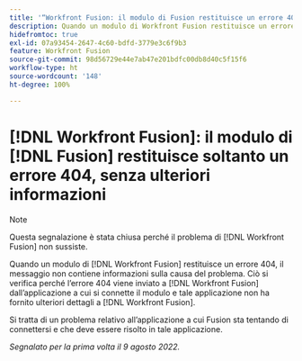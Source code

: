 ```yaml
---
title: '“Workfront Fusion: il modulo di Fusion restituisce un errore 404, senza ulteriori informazioni”'
description: Quando un modulo di Workfront Fusion restituisce un errore 404, il messaggio non contiene informazioni sulla causa del problema. Ciò si verifica perché l’errore 404 viene inviato a Workfront Fusion dall’applicazione a cui si connette il modulo e tale applicazione non ha fornito ulteriori dettagli.
hidefromtoc: true
exl-id: 07a93454-2647-4c60-bdfd-3779e3c6f9b3
feature: Workfront Fusion
source-git-commit: 98d56729e44e7ab47e201bdfc00db8d40c5f15f6
workflow-type: ht
source-wordcount: '148'
ht-degree: 100%

---
```


# [!DNL Workfront Fusion]: il modulo di [!DNL Fusion] restituisce soltanto un errore 404, senza ulteriori informazioni

>[!NOTE]
>
>Questa segnalazione è stata chiusa perché il problema di [!DNL Workfront Fusion] non sussiste.

Quando un modulo di [!DNL Workfront Fusion] restituisce un errore 404, il messaggio non contiene informazioni sulla causa del problema. Ciò si verifica perché l’errore 404 viene inviato a [!DNL Workfront Fusion] dall’applicazione a cui si connette il modulo e tale applicazione non ha fornito ulteriori dettagli a [!DNL Workfront Fusion].

Si tratta di un problema relativo all’applicazione a cui Fusion sta tentando di connettersi e che deve essere risolto in tale applicazione.

_Segnalato per la prima volta il 9 agosto 2022._
